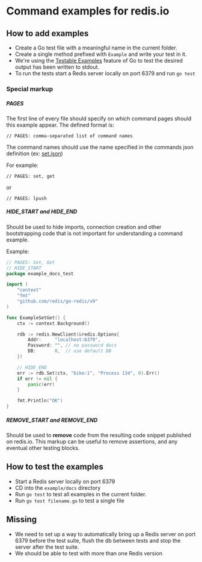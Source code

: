 # Command examples for redis.io

## How to add examples

- Create a Go test file with a meaningful name in the current folder. 
- Create a single method prefixed with `Example` and write your test in it.
- We're using the [Testable Examples](https://go.dev/blog/examples) feature of Go to test the desired output has been written to stdout.
- To run the tests start a Redis server locally on port 6379 and run `go test`

### Special markup

##### PAGES
The first line of every file should specify on which command pages should this example appear. The defined format is: 
```
// PAGES: comma-separated list of command names
```

The command names should use the name specified in the commands json definition (ex: [set.json](https://github.com/redis/redis/blob/unstable/src/commands/set.json))

For example:
```
// PAGES: set, get
```

or 
```
// PAGES: lpush
```

##### HIDE_START and HIDE_END
Should be used to hide imports, connection creation and other bootstrapping code that is not important
for understanding a command example.

Example:

```go
// PAGES: Set, Get
// HIDE_START
package example_docs_test

import (
	"context"
	"fmt"
	"github.com/redis/go-redis/v9"
)

func ExampleSetGet() {
	ctx := context.Background()

	rdb := redis.NewClient(&redis.Options{
		Addr:     "localhost:6379",
		Password: "", // no password docs
		DB:       0,  // use default DB
	})

	// HIDE_END
	err := rdb.Set(ctx, "bike:1", "Process 134", 0).Err()
	if err != nil {
		panic(err)
	}

	fmt.Println("OK")
}

```

##### REMOVE_START and REMOVE_END
Should be used to **remove** code from the resulting code snippet published on redis.io.
This markup can be useful to remove assertions, and any eventual other testing blocks.

## How to test the examples

- Start a Redis server locally on port 6379
- CD into the `example/docs` directory
- Run `go test` to test all examples in the current folder.
- Run `go test filename.go` to test a single file

## Missing

- We need to set up a way to automatically bring up a Redis server on port 6379 before the test suite, flush the db between tests and stop the server after the test suite.
- We should be able to test with more than one Redis version
